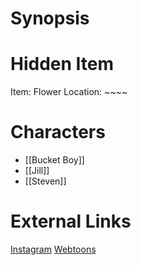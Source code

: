 # Synopsis


# Hidden Item
Item: Flower
Location: ~~~~

# Characters
* [[Bucket Boy]]
* [[Jill]]
* [[Steven]]

# External Links
[Instagram](https://www.instagram.com/p/B580qI7DG9y/)
[Webtoons](https://www.webtoons.com/en/challenge/twistwood-tales/22-lost-in-the-snow/viewer?title_no=344740&episode_no=25)